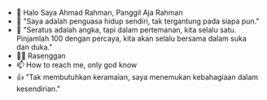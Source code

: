 - 👋 Halo Saya Ahmad Rahman, Panggil Aja Rahman
- 👀 "Saya adalah penguasa hidup sendiri, tak tergantung pada siapa pun."
- 🌱 "Seratus adalah angka, tapi dalam pertemanan, kita selalu satu. Pinjamlah 100 dengan percaya, kita akan selalu bersama dalam suka dan duka."
- 🫸🌀 Rasenggan
- 📫 How to reach me, only god know
- 👍 "Tak membutuhkan keramaian, saya menemukan kebahagiaan dalam kesendirian."





<!---
Ahmadrahman252/Ahmadrahman252 is a ✨ special ✨ repository because its `README.md` (this file) appears on your GitHub profile.
You can click the Preview link to take a look at your changes.
--->
